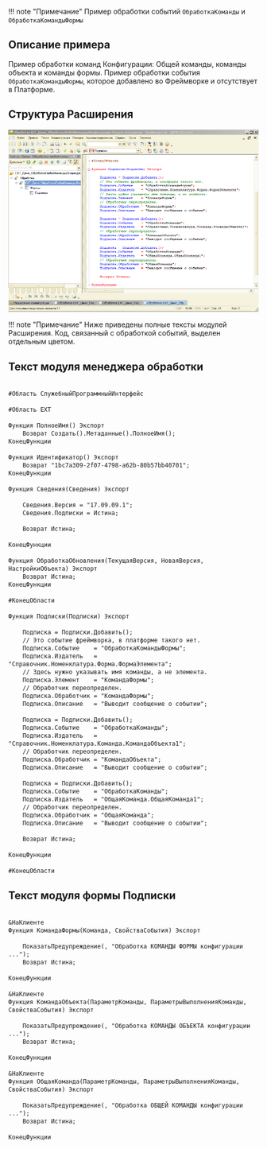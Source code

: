 !!! note "Примечание"
    Пример обработки событий `ОбработкаКоманды` и `ОбработкаКомандыФормы`

## Описание примера

Пример обработки команд Конфигурации: Общей команды, команды объекта и команды формы. Пример обработки события `ОбработкаКомандыФормы`, которое добавлено во Фреймворке и отсутствует в Платформе.

## Структура Расширения

![Screenshot](../../img/%D0%9E%D0%B1%D1%80%D0%B0%D0%B1%D0%BE%D1%82%D0%BA%D0%B0%20%D0%BA%D0%BE%D0%BC%D0%B0%D0%BD%D0%B4%20%D0%B2%20%D0%9A%D0%BE%D0%BD%D1%84%D0%B8%D0%B3%D1%83%D1%80%D0%B0%D1%82%D0%BE%D1%80%D0%B5.png)

!!! note "Примечание"
    Ниже приведены полные тексты модулей Расширения. Код, связанный с обработкой событий, выделен отдельным цветом.

## Текст модуля менеджера обработки

``` hl_lines="16 28-56" linenums="1"

#Область СлужебныйПрограммныйИнтерфейс

#Область ЕХТ

Функция ПолноеИмя() Экспорт
	Возврат Создать().Метаданные().ПолноеИмя();
КонецФункции

Функция Идентификатор() Экспорт
	Возврат "1bc7a309-2f07-4798-a62b-80b57bb40701";
КонецФункции

Функция Сведения(Сведения) Экспорт
	
	Сведения.Версия	= "17.09.09.1";
	Сведения.Подписки = Истина;
	
	Возврат Истина;
	
КонецФункции		
 
Функция ОбработкаОбновления(ТекущаяВерсия, НоваяВерсия, НастройкиОбъекта) Экспорт 
	Возврат Истина;
КонецФункции

#КонецОбласти	

Функция Подписки(Подписки) Экспорт
	
	Подписка = Подписки.Добавить();
	// Это событие фреймворка, в платформе такого нет.
	Подписка.Событие 	= "ОбработкаКомандыФормы"; 
	Подписка.Издатель 	= "Справочник.Номенклатура.Форма.ФормаЭлемента";
	// Здесь нужно указывать имя команды, а не элемента.
	Подписка.Элемент 	= "КомандаФормы";
	// Обработчик переопределен.
	Подписка.Обработчик = "КомандаФормы";
	Подписка.Описание	= "Выводит сообщение о событии";
	
	Подписка = Подписки.Добавить();
	Подписка.Событие 	= "ОбработкаКоманды";
	Подписка.Издатель 	= "Справочник.Номенклатура.Команда.КомандаОбъекта1";
	// Обработчик переопределен.
	Подписка.Обработчик = "КомандаОбъекта";
	Подписка.Описание	= "Выводит сообщение о событии";
	
	Подписка = Подписки.Добавить();
	Подписка.Событие 	= "ОбработкаКоманды";
	Подписка.Издатель 	= "ОбщаяКоманда.ОбщаяКоманда1";
	// Обработчик переопределен.
	Подписка.Обработчик = "ОбщаяКоманда";
	Подписка.Описание	= "Выводит сообщение о событии";
	
	Возврат Истина;
	
КонецФункции	

#КонецОбласти
``` 

## Текст модуля формы Подписки

``` hl_lines="1-23" linenums="1"

&НаКлиенте
Функция КомандаФормы(Команда, СвойстваСобытия) Экспорт
	
	ПоказатьПредупреждение(, "Обработка КОМАНДЫ ФОРМЫ конфигурации ...");
	Возврат Истина;
	
КонецФункции	

&НаКлиенте
Функция КомандаОбъекта(ПараметрКоманды, ПараметрыВыполненияКоманды, СвойстваСобытия) Экспорт
	
	ПоказатьПредупреждение(, "Обработка КОМАНДЫ ОБЪЕКТА конфигурации ...");
	Возврат Истина;
	
КонецФункции	

&НаКлиенте
Функция ОбщаяКоманда(ПараметрКоманды, ПараметрыВыполненияКоманды, СвойстваСобытия) Экспорт
	
	ПоказатьПредупреждение(, "Обработка ОБЩЕЙ КОМАНДЫ конфигурации ...");
	Возврат Истина;
	
КонецФункции
``` 